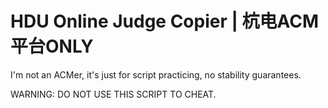 # HDU Online Judge Copier | 杭电ACM平台ONLY

I'm not an ACMer, it's just for script practicing, no stability guarantees.

WARNING: DO NOT USE THIS SCRIPT TO CHEAT.
